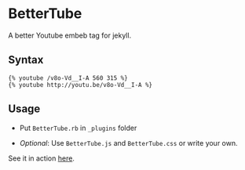 BetterTube
==========

A better Youtube embeb tag for jekyll.

## Syntax

    {% youtube /v8o-Vd__I-A 560 315 %}
    {% youtube http://youtu.be/v8o-Vd__I-A %}

## Usage

* Put `BetterTube.rb` in `_plugins` folder

* *Optional*: Use `BetterTube.js` and `BetterTube.css` or write your own.

See it in action [here](http://tuananh.org/2014/07/31/bettertube-a-jekyll-plugin-for-embedding-youtube-videos/).